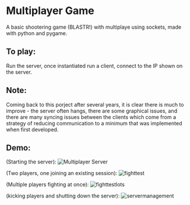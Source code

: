 # Multiplayer Game
 A basic shootering game (BLASTR!) with multiplaye using sockets, made with python and pygame.

## To play:
Run the server, once instantiated run a client, connect to the IP shown on the server.

## Note:
Coming back to this porject after several years, it is clear there is much to improve - the server often hangs, there are some graphical issues, and there are many syncing issues between the clients which come from a strategy of reducing communication to a minimum that was implemented when first developed.

## Demo:
(Starting the server):
![Multiplayer Server](https://user-images.githubusercontent.com/44177991/128271122-f3a3c2ac-5d95-44b0-a324-7535b4248df2.gif)

(Two players, one joining an existing session):
![fighttest](https://user-images.githubusercontent.com/44177991/128271126-3a9fbe7b-617f-4b57-a551-ad35ba62ce81.gif)

(Multiple players fighting at once):
![fighttestlots](https://user-images.githubusercontent.com/44177991/128271114-1db97d09-0ad3-406f-afbf-0d1c8e3bfb99.gif)

(kicking players and shutting down the server):
![servermanagement](https://user-images.githubusercontent.com/44177991/128271139-b48a1cab-3a11-464f-b89b-37ad337c5846.gif)

